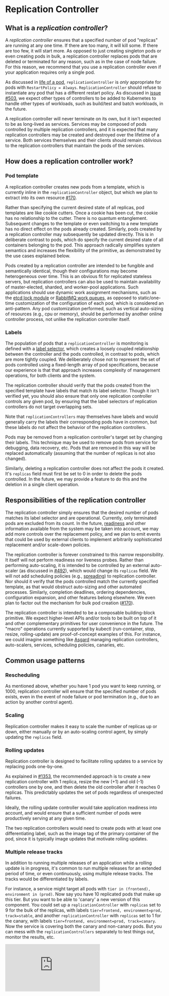 # Replication Controller

## What is a _replication controller_?

A _replication controller_ ensures that a specified number of pod "replicas" are running at any one time.  If there are too many, it will kill some.  If there are too few, it will start more. As opposed to just creating singleton pods or even creating pods in bulk, a replication controller replaces pods that are deleted or terminated for any reason, such as in the case of node failure. For this reason, we recommend that you use a replication controller even if your application requires only a single pod.

As discussed in [life of a pod](pod-states.md), `replicationController` is *only* appropriate for pods with `RestartPolicy = Always`.  `ReplicationController` should refuse to instantiate any pod that has a different restart policy. As discussed in [issue #503](https://github.com/GoogleCloudPlatform/kubernetes/issues/503#issuecomment-50169443), we expect other types of controllers to be added to Kubernetes to handle other types of workloads, such as build/test and batch workloads, in the future.

A replication controller will never terminate on its own, but it isn't expected to be as long-lived as services. Services may be composed of pods controlled by multiple replication controllers, and it is expected that many replication controllers may be created and destroyed over the lifetime of a service. Both services themselves and their clients should remain oblivious to the replication controllers that maintain the pods of the services.

## How does a replication controller work?

### Pod template

A replication controller creates new pods from a template, which is currently inline in the `replicationController` object, but which we plan to extract into its own resource [#170](https://github.com/GoogleCloudPlatform/kubernetes/issues/170).

Rather than specifying the current desired state of all replicas, pod templates are like cookie cutters. Once a cookie has been cut, the cookie has no relationship to the cutter. There is no quantum entanglement. Subsequent changes to the template or even switching to a new template has no direct effect on the pods already created. Similarly, pods created by a replication controller may subsequently be updated directly. This is in deliberate contrast to pods, which do specify the current desired state of all containers belonging to the pod. This approach radically simplifies system semantics and increases the flexibility of the primitive, as demonstrated by the use cases explained below.

Pods created by a replication controller are intended to be fungible and semantically identical, though their configurations may become heterogeneous over time. This is an obvious fit for replicated stateless servers, but replication controllers can also be used to maintain availability of master-elected, sharded, and worker-pool applications. Such applications should use dynamic work assignment mechanisms, such as the [etcd lock module](https://coreos.com/docs/distributed-configuration/etcd-modules/) or [RabbitMQ work queues](https://www.rabbitmq.com/tutorials/tutorial-two-python.html), as opposed to static/one-time customization of the configuration of each pod, which is considered an anti-pattern. Any pod customization performed, such as vertical auto-sizing of resources (e.g., cpu or memory), should be performed by another online controller process, not unlike the replication controller itself.

### Labels

The population of pods that a `replicationController` is monitoring is defined with a [label selector](labels.md), which creates a loosely coupled relationship between the controller and the pods controlled, in contrast to pods, which are more tightly coupled. We deliberately chose not to represent the set of pods controlled using a fixed-length array of pod specifications, because our experience is that that approach increases complexity of management operations, for both clients and the system.

The replication controller should verify that the pods created from the specified template have labels that match its label selector. Though it isn't verified yet, you should also ensure that only one replication controller controls any given pod, by ensuring that the label selectors of replication controllers do not target overlapping sets.

Note that `replicationControllers` may themselves have labels and would generally carry the labels their corresponding pods have in common, but these labels do not affect the behavior of the replication controllers.

Pods may be removed from a replication controller's target set by changing their labels. This technique may be used to remove pods from service for debugging, data recovery, etc. Pods that are removed in this way will be replaced automatically (assuming that the number of replicas is not also changed).

Similarly, deleting a replication controller does not affect the pods it created. It's `replicas` field must first be set to 0 in order to delete the pods controlled. In the future, we may provide a feature to do this and the deletion in a single client operation.

## Responsibilities of the replication controller

The replication controller simply ensures that the desired number of pods matches its label selector and are operational. Currently, only terminated pods are excluded from its count. In the future, [readiness](https://github.com/GoogleCloudPlatform/kubernetes/issues/620) and other information available from the system may be taken into account, we may add more controls over the replacement policy, and we plan to emit events that could be used by external clients to implement arbitrarily sophisticated replacement and/or scale-down policies.

The replication controller is forever constrained to this narrow responsibility. It itself will not perform readiness nor liveness probes. Rather than performing auto-scaling, it is intended to be controlled by an external auto-scaler (as discussed in [#492](https://github.com/GoogleCloudPlatform/kubernetes/issues/492)), which would change its `replicas` field. We will not add scheduling policies (e.g., [spreading](https://github.com/GoogleCloudPlatform/kubernetes/issues/367#issuecomment-48428019)) to replication controller. Nor should it verify that the pods controlled match the currently specified template, as that would obstruct auto-sizing and other automated processes. Similarly, completion deadlines, ordering dependencies, configuration expansion, and other features belong elsewhere. We even plan to factor out the mechanism for bulk pod creation ([#170](https://github.com/GoogleCloudPlatform/kubernetes/issues/170)).

The replication controller is intended to be a composable building-block primitive. We expect higher-level APIs and/or tools to be built on top of it and other complementary primitives for user convenience in the future. The "macro" operations currently supported by kubectl (run-container, stop, resize, rolling-update) are proof-of-concept examples of this. For instance, we could imagine something like [Asgard](http://techblog.netflix.com/2012/06/asgard-web-based-cloud-management-and.html) managing replication controllers, auto-scalers, services, scheduling policies, canaries, etc.

## Common usage patterns

### Rescheduling

As mentioned above, whether you have 1 pod you want to keep running, or 1000, replication controller will ensure that the specified number of pods exists, even in the event of node failure or pod termination (e.g., due to an action by another control agent).

### Scaling

Replication controller makes it easy to scale the number of replicas up or down, either manually or by an auto-scaling control agent, by simply updating the `replicas` field.

### Rolling updates

Replication controller is designed to facilitate rolling updates to a service by replacing pods one-by-one.

As explained in [#1353](https://github.com/GoogleCloudPlatform/kubernetes/issues/1353), the recommended approach is to create a new replication controller with 1 replica, resize the new (+1) and old (-1) controllers one by one, and then delete the old controller after it reaches 0 replicas. This predictably updates the set of pods regardless of unexpected failures.

Ideally, the rolling update controller would take application readiness into account, and would ensure that a sufficient number of pods were productively serving at any given time.

The two replication controllers would need to create pods with at least one differentiating label, such as the image tag of the primary container of the pod, since it is typically image updates that motivate rolling updates.

### Multiple release tracks

In addition to running multiple releases of an application while a rolling update is in progress, it's common to run multiple releases for an extended period of time, or even continuously, using multiple release tracks. The tracks would be differentiated by labels.

For instance, a service might target all pods with `tier in (frontend), environment in (prod)`.  Now say you have 10 replicated pods that make up this tier.  But you want to be able to 'canary' a new version of this component.  You could set up a `replicationController` with `replicas` set to 9 for the bulk of the replicas, with labels `tier=frontend, environment=prod, track=stable`, and another `replicationController` with `replicas` set to 1 for the canary, with labels `tier=frontend, environment=prod, track=canary`.  Now the service is covering both the canary and non-canary pods.  But you can mess with the `replicationControllers` separately to test things out, monitor the results, etc. 


[![Analytics](https://kubernetes-site.appspot.com/UA-36037335-10/GitHub/docs/replication-controller.md?pixel)]()
